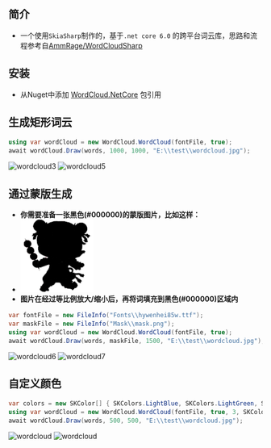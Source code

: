 ## 简介
* 一个使用`SkiaSharp`制作的，基于`.net core 6.0` 的跨平台词云库，思路和流程参考自[AmmRage/WordCloudSharp](https://github.com/AmmRage/WordCloudSharp)

## 安装
- 从Nuget中添加 [WordCloud.NetCore](https://www.nuget.org/packages/WordCloud.NetCore) 包引用

## 生成矩形词云
``` csharp
using var wordCloud = new WordCloud.WordCloud(fontFile, true);
await wordCloud.Draw(words, 1000, 1000, "E:\\test\\wordcloud.jpg");
```
![wordcloud3](https://github.com/GardenHamster/WordCloud.NetCore/assets/89188316/dd88899f-f6b2-493a-8ed9-4e7ad9024107)
![wordcloud5](https://github.com/GardenHamster/WordCloud.NetCore/assets/89188316/c0a9a213-6b87-4768-8233-1aa6cb0e03c2)

## 通过蒙版生成
* **你需要准备一张黑色(#000000)的蒙版图片，比如这样：**
* ![](https://github.com/GardenHamster/WordCloud.NetCore/blob/main/WordCloud/WordCloudTest/Mask/mask.png)
* **图片在经过等比例放大/缩小后，再将词填充到黑色(#000000)区域内**
``` csharp
var fontFile = new FileInfo("Fonts\\hywenhei85w.ttf");
var maskFile = new FileInfo("Mask\\mask.png");
using var wordCloud = new WordCloud.WordCloud(fontFile, true);
await wordCloud.Draw(words, maskFile, 1500, "E:\\test\\wordcloud.jpg");
```
![wordcloud6](https://github.com/GardenHamster/WordCloud.NetCore/assets/89188316/125c2a11-ed64-4ce8-b2e2-3493baa755f5)
![wordcloud7](https://github.com/GardenHamster/WordCloud.NetCore/assets/89188316/1dfa3859-9a14-4f84-8c1e-5333c616555c)

## 自定义颜色
``` csharp
var colors = new SKColor[] { SKColors.LightBlue, SKColors.LightGreen, SKColors.LightPink, SKColors.LightSeaGreen };
using var wordCloud = new WordCloud.WordCloud(fontFile, true, 3, SKColors.White, colors);
await wordCloud.Draw(words, 500, 500, "E:\\test\\wordcloud.jpg");
```
![wordcloud](https://github.com/GardenHamster/WordCloud.NetCore/assets/89188316/4ebc2d95-dada-480e-87a1-4cef67adefec)
![wordcloud](https://github.com/GardenHamster/WordCloud.NetCore/assets/89188316/e3528ead-5c79-469b-b8f2-a53b2abaf9b6)
